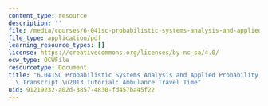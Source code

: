 ```yaml
---
content_type: resource
description: ''
file: /media/courses/6-041sc-probabilistic-systems-analysis-and-applied-probability-fall-2013/91219232a02d38574830fd457ba45f22_MIT6_041SCF13_No_25_Ch4_Ambulance_300k.pdf
file_type: application/pdf
learning_resource_types: []
license: https://creativecommons.org/licenses/by-nc-sa/4.0/
ocw_type: OCWFile
resourcetype: Document
title: "6.041SC Probabilistic Systems Analysis and Applied Probability, Fall 2013\
  \ Transcript \u2013 Tutorial: Ambulance Travel Time"
uid: 91219232-a02d-3857-4830-fd457ba45f22
---
```

